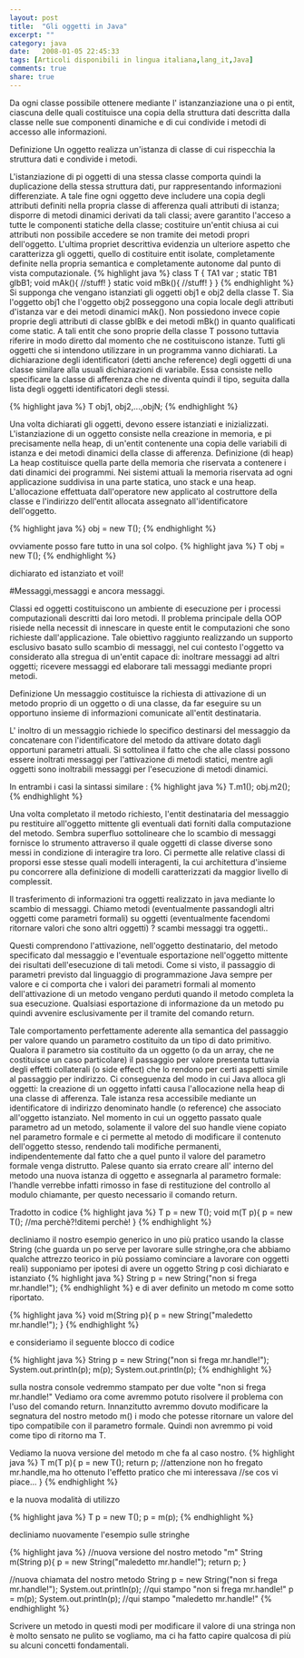 ```yaml
---
layout: post
title:  "Gli oggetti in Java"
excerpt: ""
category: java
date:   2008-01-05 22:45:33
tags: [Articoli disponibili in lingua italiana,lang_it,Java]
comments: true
share: true
---
```


Da ogni classe  possibile ottenere mediante l' istanzanziazione una o pi entit, ciascuna delle quali costituisce una 
copia della struttura dati descritta dalla classe nelle sue componenti dinamiche e di cui condivide i metodi di accesso alle informazioni.

Definizione 
Un oggetto realizza un'istanza di classe di cui rispecchia la struttura dati e condivide i metodi.

L'istanziazione di pi oggetti di una stessa classe comporta quindi la duplicazione della stessa struttura dati, pur rappresentando informazioni differenziate.
A tale fine ogni oggetto deve includere una copia degli attributi definiti nella propria classe di afferenza quali attributi di istanza; 
disporre di metodi dinamici derivati da tali classi; avere garantito l'acceso a tutte le componenti statiche della classe; 
costituire un'entit chiusa ai cui attributi non  possibile accedere se non tramite dei metodi propri dell'oggetto.
L'ultima propriet descrittiva evidenzia un ulteriore aspetto che caratterizza gli oggetti, quello di costituire entit isolate, completamente
definite nella propria semantica e completamente autonome dal punto di vista computazionale.
{% highlight java %}
class T {
   TA1 var ;
   static TB1 glbB1;
   void mAk(){
   //stuff!
   }
   static void mBk(){
   //stuff!
   }
}
{% endhighlight %}
Si supponga che vengano istanziati gli oggetti obj1 e obj2 della classe T. 
Sia l'oggetto obj1 che l'oggetto obj2 posseggono una copia locale degli attributi d'istanza var e dei metodi dinamici mAk(). 
Non possiedono invece copie proprie degli attributi di classe gblBk e dei metodi mBk() in quanto qualificati come static. 
A tali entit che sono proprie della classe T possono tuttavia riferire in modo diretto dal momento che ne costituiscono istanze.
Tutti gli oggetti che si intendono utilizzare in un programma vanno dichiarati. 
La dichiarazione degli identificatori (detti anche reference) degli oggetti di una classe  similare alla usuali dichiarazioni di variabile. 
Essa consiste nello specificare la classe di afferenza che ne diventa quindi il tipo, seguita dalla lista degli oggetti identificatori degli stessi.

{% highlight java %}
T obj1, obj2,...,objN;
{% endhighlight %}

Una volta dichiarati gli oggetti, devono essere istanziati e inizializzati. L'istanziazione di un oggetto consiste nella creazione in memoria,
e pi precisamente nella heap, di un'entit contenente una copia delle variabili di istanza e dei metodi dinamici della classe di afferenza.
Definizione (di heap) La heap costituisce quella parte della memoria che  riservata a contenere i dati dinamici dei programmi.
Nei sistemi attuali la memoria riservata ad ogni applicazione  suddivisa in una parte statica, uno stack e una heap. 
L'allocazione  effettuata dall'operatore new applicato al costruttore della classe e l'indirizzo dell'entit allocata  assegnato 
all'identificatore dell'oggetto.

{% highlight java %}
obj = new T();
{% endhighlight %}

ovviamente posso fare tutto in una sol colpo.
{% highlight java %}
T obj = new T();
{% endhighlight %}

dichiarato ed istanziato et voil!

#Messaggi,messaggi e ancora messaggi.

Classi ed oggetti costituiscono un ambiente di esecuzione per i processi computazionali descritti dai loro metodi. 
Il problema principale della OOP risiede nella necessit di innescare in queste entit le computazioni che sono richieste dall'applicazione. 
Tale obiettivo  raggiunto realizzando un supporto esclusivo basato sullo scambio di messaggi, nel cui contesto l'oggetto va considerato
alla stregua di un'entit capace di: inoltrare messaggi ad altri oggetti; ricevere messaggi ed elaborare tali messaggi mediante propri metodi.

Definizione 
Un messaggio costituisce la richiesta di attivazione di un metodo proprio di un oggetto o di una classe, 
da far eseguire su un opportuno insieme di informazioni comunicate all'entit destinataria.

L' inoltro di un messaggio richiede lo specifico destinarsi del messaggio da concatenare con l'identificatore del metodo da attivare 
dotato dagli opportuni parametri attuali. 
Si sottolinea il fatto che che alle classi possono essere inoltrati messaggi per l'attivazione di metodi statici, 
mentre agli oggetti sono inoltrabili messaggi per l'esecuzione di metodi dinamici. 

In entrambi i casi la sintassi  similare :
{% highlight java %}
T.m1();
obj.m2();
{% endhighlight %}

Una volta completato il metodo richiesto, l'entit destinataria del messaggio pu restituire all'oggetto mittente gli eventuali dati forniti 
dalla computazione del metodo. Sembra superfluo sottolineare che lo scambio di messaggi fornisce lo strumento attraverso il quale oggetti di 
classe diverse sono messi in condizione di interagire tra loro. Ci permette alle relative classi di proporsi esse stesse quali modelli interagenti, 
la cui architettura d'insieme pu concorrere alla definizione di modelli caratterizzati da maggior livello di complessit. 

Il trasferimento di informazioni tra oggetti  realizzato in java mediante lo scambio di messaggi.
Chiamo metodi (eventualmente passandogli altri oggetti come parametri formali) su oggetti (eventualmente facendomi ritornare valori che sono altri oggetti) ? 
scambi messaggi tra oggetti.. 

Questi comprendono l'attivazione, nell'oggetto destinatario, del metodo specificato dal messaggio e l'eventuale esportazione nell'oggetto mittente 
dei risultati dell'esecuzione di tali metodi. Come si  visto, il passaggio di parametri previsto dal linguaggio di programmazione Java  sempre 
per valore e ci comporta che i valori dei parametri formali al momento dell'attivazione di un metodo vengano perduti quando il metodo completa la 
sua esecuzione. Qualsiasi esportazione di informazione da un metodo pu quindi avvenire esclusivamente per il tramite del comando return. 

Tale comportamento  perfettamente aderente alla semantica del passaggio per valore quando un parametro  costituito da un tipo di dato primitivo. 
Qualora il parametro sia costituito da un oggetto (o da un array, che ne costituisce un caso particolare) il passaggio per valore presenta tuttavia 
degli effetti collaterali (o side effect) che lo rendono per certi aspetti simile al passaggio per indirizzo. Ci  conseguenza del modo in cui Java 
alloca gli oggetti: la creazione di un oggetto infatti causa l'allocazione nella heap di una classe di afferenza. Tale istanza  resa accessibile 
mediante un identificatore di indirizzo denominato handle (o reference) che  associato all'oggetto istanziato.
Nel momento in cui un oggetto  passato quale parametro ad un metodo, solamente il valore del suo handle viene copiato nel parametro formale e ci 
permette al metodo di modificare il contenuto dell'oggetto stesso, rendendo tali modifiche permanenti, indipendentemente dal fatto che a quel punto
 il valore del parametro formale venga distrutto.
Palese quanto sia errato creare all' interno del metodo una nuova istanza di oggetto e assegnarla al parametro formale: l'handle verrebbe infatti 
rimosso in fase di restituzione del controllo al modulo chiamante, per questo  necessario il comando return.

Tradotto in codice
{% highlight java %}
T p = new T();
void m(T p){
    p = new T(); //ma perchè?!ditemi perchè!
}
{% endhighlight %}

decliniamo il nostro esempio generico in uno più pratico usando la classe String (che guarda un po serve per lavorare sulle stringhe,ora che 
abbiamo qualche attrezzo teorico in più possiamo cominciare a lavorare con oggetti reali) supponiamo per ipotesi di avere un oggetto String p così 
dichiarato e istanziato
{% highlight java %}
String p = new String("non si frega mr.handle!");
{% endhighlight %}
e di aver definito un metodo m come sotto riportato.

{% highlight java %}
void m(String p){
   p = new String("maledetto mr.handle!");
}
{% endhighlight %}

e consideriamo il seguente blocco di codice

{% highlight java %}
String p = new String("non si frega mr.handle!");
System.out.println(p);
m(p);
System.out.println(p);
{% endhighlight %}

sulla nostra console vedremmo stampato per due volte "non si frega mr.handle!" Vediamo ora come avremmo potuto risolvere 
il problema con l'uso del comando return. Innanzitutto avremmo dovuto modificare la segnatura del nostro metodo m() i modo che 
potesse ritornare un valore del tipo compatibile con il parametro formale. Quindi non avremmo pi void come tipo di ritorno ma T. 

Vediamo la nuova versione del metodo m che fa al caso nostro.
{% highlight java %}
T m(T p){
   p = new T(); 
   return p;
   //attenzione non ho fregato mr.handle,ma ho ottenuto l'effetto pratico che mi interessava
      //se cos vi piace...
}
{% endhighlight %}

e la nuova modalità di utilizzo

{% highlight java %}
T p = new T();
p = m(p);
{% endhighlight %}

decliniamo nuovamente l'esempio sulle stringhe

{% highlight java %}
//nuova versione del nostro metodo "m"
String m(String p){
   p = new String("maledetto mr.handle!");
   return p;
}

//nuova chiamata del nostro metodo
String p = new String("non si frega mr.handle!");
System.out.println(p);
//qui stampo "non si frega mr.handle!"
p = m(p);
System.out.println(p);
//qui stampo "maledetto mr.handle!"
{% endhighlight %}

Scrivere un metodo in questi modi per modificare il valore di una stringa non è molto sensato ne pulito se vogliamo, ma 
ci ha fatto capire qualcosa di più su alcuni concetti fondamentali.
